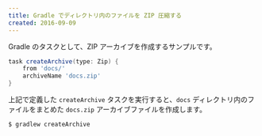 ```yaml
---
title: Gradle でディレクトリ内のファイルを ZIP 圧縮する
created: 2016-09-09
---
```


Gradle のタスクとして、ZIP アーカイブを作成するサンプルです。

```groovy
task createArchive(type: Zip) {
    from 'docs/'
    archiveName 'docs.zip'
}
```

上記で定義した `createArchive` タスクを実行すると、`docs` ディレクトリ内のファイルをまとめた `docs.zip` アーカイブファイルを作成します。

```
$ gradlew createArchive
```

